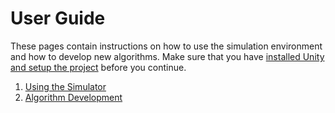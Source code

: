 # User Guide

These pages contain instructions on how to use the simulation environment and how to develop new algorithms.
Make sure that you have [installed Unity and setup the project](../installation_guide/home.md) before you continue.

1. [Using the Simulator](usage/home.md)
2. [Algorithm Development](dev/home.md)
